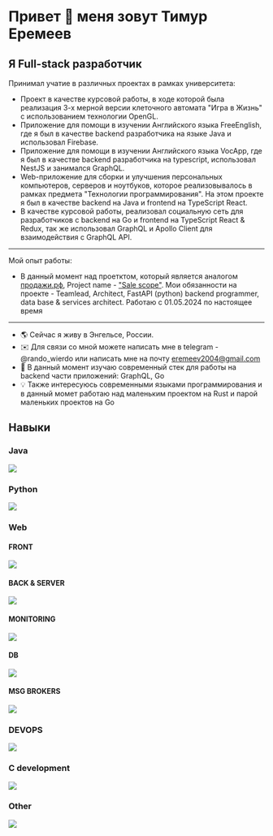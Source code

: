 Привет 👋 меня зовут Тимур Еремеев
=========================================================================================================================================================================================================================

Я Full-stack разработчик
-------------------------------------------------------------------------------------------------------------------------------------------------------------------------------------------------------------------------

Принимал учатие в различных проектах в рамках университета:
* Проект в качестве курсовой работы, в ходе которой была реализация 3-х мерной версии клеточного автомата "Игра в Жизнь" с использованием технологии OpenGL.
* Приложение для помощи в изучении Английского языка FreeEnglish, где я был в качестве backend разработчика на языке Java и использовал Firebase.
* Приложение для помощи в изучении Английского языка VocApp, где я был в качестве backend разработчика на typescript, использовал NestJS и занимался GraphQL.
* Web-приложение для сборки и улучшения персональных компьютеров, серверов и ноутбуков, которое реализовывалось в рамках предмета "Технологии программирования". На этом проекте я был в качестве backend на Java и frontend на TypeScript React.
* В качестве курсовой работы, реализовал социальную сеть для разработчиков с backend на Go и frontend на TypeScript React & Redux, так же использовал GraphQL и Apollo Client для взаимодействия с GraphQL API.

-------------------------------------------------------------------------------------------------------------------------------------------------------------------------------------------------------------------------

Мой опыт работы:
* В данный момент над проетктом, который является аналогом [продажи.рф](https://xn--80ahhi0afh.xn--p1ai/), Project name - ["Sale scope"](https://salescope.r-ex.ru). Мои обязанности на проекте - Teamlead, Architect, FastAPI (python) backend programmer, data base & services architect. Работаю с 01.05.2024 по  настоящее время

-------------------------------------------------------------------------------------------------------------------------------------------------------------------------------------------------------------------------

* 🌎 Сейчас я живу в Энгельсе, России.
* ✉️ Для связи со мной можете написать мне в telegram - @rando_wierdo или написать мне на почту [eremeev2004@gmail.com](mailto:eremeevt2004@gmail.com)
* 🧠 В данный момент изучаю современный стек для работы на backend части приложений: GraphQL, Go
* 💡 Также интересуюсь современными языками программирования и в данный момет работаю над маленьким проектом на Rust и парой маленьких проектов на Go

## Навыки
### Java
<p align="left">
  <a href="https://skillicons.dev">
    <img src="https://skillicons.dev/icons?i=java,scala,spring,hibernate,jenkins,selenium,firebase,gradle" />
  </a>
</p>

### Python
<p align="left">
  <a href="https://skillicons.dev">
    <img src="https://skillicons.dev/icons?i=py,flask,django,fastapi,selenium,anaconda" />
  </a>
</p>

### Web
#### FRONT
<p align="left">
  <a href="https://skillicons.dev">
    <img src="https://skillicons.dev/icons?i=vue,vuetify,react,redux,materialui,tailwind,windicss,sass,js,ts" />
  </a>
</p>

#### BACK & SERVER
<p align="left">
  <a href="https://skillicons.dev">
    <img src="https://skillicons.dev/icons?i=nodejs,nestjs,npm,graphql,nginx,js,ts" />
  </a>
</p>

#### MONITORING
<p align="left">
  <a href="https://skillicons.dev">
    <img src="https://skillicons.dev/icons?i=grafana,prometheus" />
  </a>
</p>

#### DB
<p align="left">
  <a href="https://skillicons.dev">
    <img src="https://skillicons.dev/icons?i=mongodb,cassandra,postgres,mysql,sqlite,elasticsearch" />
  </a>
</p>

#### MSG BROKERS
<p align="left">
  <a href="https://skillicons.dev">
    <img src="https://skillicons.dev/icons?i=kafka,rabbitmq" />
  </a>
</p>

### DEVOPS
<p align="left">
  <a href="https://skillicons.dev">
    <img src="https://skillicons.dev/icons?i=docker,kubernetes,yarn" />
  </a>
</p>

### С development
<p align="left">
  <a href="https://skillicons.dev">
    <img src="https://skillicons.dev/icons?i=c,cpp,qt,cmake" />
  </a>
</p>

### Other
<p align="left">
  <a href="https://skillicons.dev">
    <img src="https://skillicons.dev/icons?i=bash,git,postman,rust,go" />
  </a>
</p>
